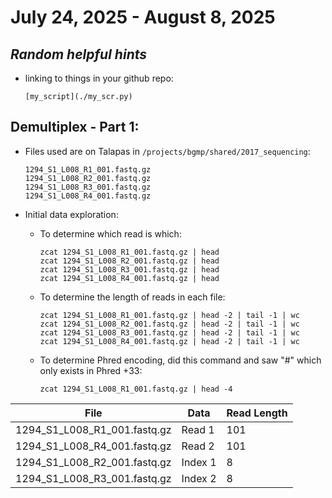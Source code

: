 # July 24, 2025 - August 8, 2025

## *Random helpful hints*
  - linking to things in your github repo:
    ```
    [my_script](./my_scr.py)
    ```

## Demultiplex - Part 1:

- Files used are on Talapas in ``` /projects/bgmp/shared/2017_sequencing ```:
  ```
  1294_S1_L008_R1_001.fastq.gz
  1294_S1_L008_R2_001.fastq.gz
  1294_S1_L008_R3_001.fastq.gz
  1294_S1_L008_R4_001.fastq.gz
  ```
  
- Initial data exploration:
    - To determine which read is which:
      ```
      zcat 1294_S1_L008_R1_001.fastq.gz | head
      zcat 1294_S1_L008_R2_001.fastq.gz | head
      zcat 1294_S1_L008_R3_001.fastq.gz | head
      zcat 1294_S1_L008_R4_001.fastq.gz | head
      ```
    - To determine the length of reads in each file:
      ```
      zcat 1294_S1_L008_R1_001.fastq.gz | head -2 | tail -1 | wc
      zcat 1294_S1_L008_R2_001.fastq.gz | head -2 | tail -1 | wc
      zcat 1294_S1_L008_R3_001.fastq.gz | head -2 | tail -1 | wc
      zcat 1294_S1_L008_R4_001.fastq.gz | head -2 | tail -1 | wc
      ```
    - To determine Phred encoding, did this command and saw "#" which only exists in Phred +33:
      ```
      zcat 1294_S1_L008_R1_001.fastq.gz | head -4
      ```

 | File    | Data | Read Length |
| -------- | ------- | ------- | 
| 1294_S1_L008_R1_001.fastq.gz  | Read 1    | 101
| 1294_S1_L008_R4_001.fastq.gz | Read 2     | 101
| 1294_S1_L008_R2_001.fastq.gz    | Index 1    | 8
| 1294_S1_L008_R3_001.fastq.gz    | Index 2    | 8




